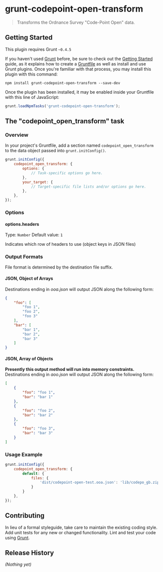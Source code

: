 # grunt-codepoint-open-transform

> Transforms the Ordnance Survey "Code-Point Open" data.

## Getting Started
This plugin requires Grunt `~0.4.5`

If you haven't used [Grunt](http://gruntjs.com/) before, be sure to check out the [Getting Started](http://gruntjs.com/getting-started) guide, as it explains how to create a [Gruntfile](http://gruntjs.com/sample-gruntfile) as well as install and use Grunt plugins. Once you're familiar with that process, you may install this plugin with this command:

```shell
npm install grunt-codepoint-open-transform --save-dev
```

Once the plugin has been installed, it may be enabled inside your Gruntfile with this line of JavaScript:

```js
grunt.loadNpmTasks('grunt-codepoint-open-transform');
```

## The "codepoint_open_transform" task

### Overview
In your project's Gruntfile, add a section named `codepoint_open_transform` to the data object passed into `grunt.initConfig()`.

```js
grunt.initConfig({
    codepoint_open_transform: {
        options: {
            // Task-specific options go here.
        },
        your_target: {
            // Target-specific file lists and/or options go here.
        },
    },
});
```

### Options

#### options.headers
Type: `Number`
Default value: `1`

Indicates which row of headers to use (object keys in JSON files)

### Output Formats
File format is determined by the destination file suffix.

#### JSON, Object of Arrays
Destinations ending in *ooa.json* will output JSON along the following form:
```json
{
    "foo": [
        "foo 1",
        "foo 2",
        "foo 3"
    ],
    "bar": [
        "bar 1",
        "bar 2",
        "bar 3"
    ]
}
```

#### JSON, Array of Objects
**Presently this output method will run into memory constraints.**
Destinations ending in *aoo.json* will output JSON along the following form:
```json
[
    {
        "foo": "foo 1",
        "bar": "bar 1"
    },
    {
        "foo": "foo 2",
        "bar": "bar 2"
    },
    {
        "foo": "foo 3",
        "bar": "bar 3"
    }
]
```

### Usage Example
```js
grunt.initConfig({
    codepoint_open_transform: {
        default: {
            files: {
                'dist/codepoint-open-test.ooa.json': 'lib/codepo_gb.zip'
            }
        }
    },
});
```

## Contributing
In lieu of a formal styleguide, take care to maintain the existing coding style. Add unit tests for any new or changed functionality. Lint and test your code using [Grunt](http://gruntjs.com/).

## Release History
_(Nothing yet)_
